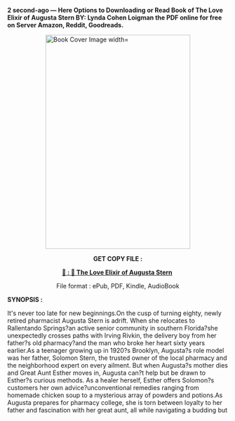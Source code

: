 <p><strong>2 second-ago &mdash; Here Options to Downloading or Read Book of The Love Elixir of Augusta Stern BY: Lynda Cohen Loigman the PDF online for free on Server Amazon, Reddit, Goodreads.</strong></p><p><a href="https://uk.ebookarea.xyz/?book=203579107-the-love-elixir-of-augusta-stern"><img style="display: block; margin-left: auto; margin-right: auto;" src="https://i.gr-assets.com/images/S/compressed.photo.goodreads.com/books/1705086569l/203579107.jpg" alt="Book Cover Image width=" width="330" height="488" /></a></p><p style="text-align: center;"><strong>GET COPY FILE :</strong></p><p style="text-align: center;"><strong><a href="https://uk.ebookarea.xyz/?book=203579107-the-love-elixir-of-augusta-stern" target="_blank" rel="noopener">📢 : 🔗 The Love Elixir of Augusta Stern</a>&nbsp;</strong></p><p style="text-align: center;">File format : ePub, PDF, Kindle, AudioBook</p><p><strong>SYNOPSIS :</strong></p><p>It's never too late for new beginnings.On the cusp of turning eighty, newly retired pharmacist Augusta Stern is adrift. When she relocates to Rallentando Springs?an active senior community in southern Florida?she unexpectedly crosses paths with Irving Rivkin, the delivery boy from her father?s old pharmacy?and the man who broke her heart sixty years earlier.As a teenager growing up in 1920?s Brooklyn, Augusta?s role model was her father, Solomon Stern, the trusted owner of the local pharmacy and the neighborhood expert on every ailment. But when Augusta?s mother dies and Great Aunt Esther moves in, Augusta can?t help but be drawn to Esther?s curious methods. As a healer herself, Esther offers Solomon?s customers her own advice?unconventional remedies ranging from homemade chicken soup to a mysterious array of powders and potions.As Augusta prepares for pharmacy college, she is torn between loyalty to her father and fascination with her great aunt, all while navigating a budding but </p>
